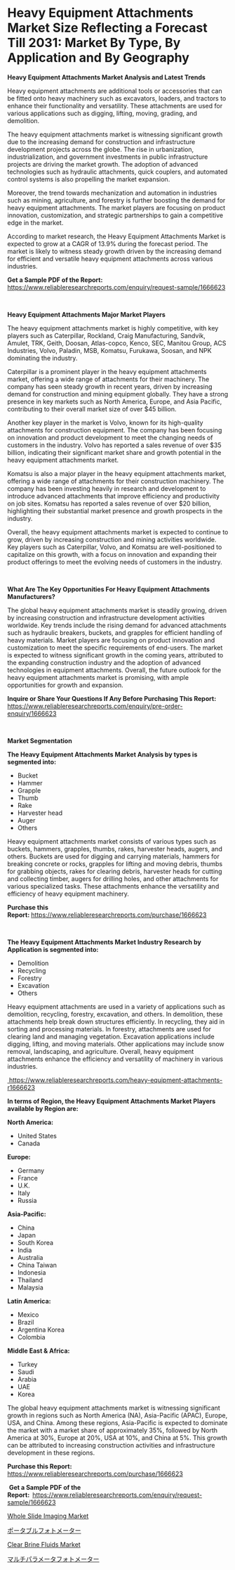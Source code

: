 <p><h1>Heavy Equipment Attachments Market Size Reflecting a Forecast Till 2031: Market By Type, By Application and By Geography</h1></p><p><strong>Heavy Equipment Attachments Market Analysis and Latest Trends</strong></p>
<p><p>Heavy equipment attachments are additional tools or accessories that can be fitted onto heavy machinery such as excavators, loaders, and tractors to enhance their functionality and versatility. These attachments are used for various applications such as digging, lifting, moving, grading, and demolition.</p><p>The heavy equipment attachments market is witnessing significant growth due to the increasing demand for construction and infrastructure development projects across the globe. The rise in urbanization, industrialization, and government investments in public infrastructure projects are driving the market growth. The adoption of advanced technologies such as hydraulic attachments, quick couplers, and automated control systems is also propelling the market expansion.</p><p>Moreover, the trend towards mechanization and automation in industries such as mining, agriculture, and forestry is further boosting the demand for heavy equipment attachments. The market players are focusing on product innovation, customization, and strategic partnerships to gain a competitive edge in the market.</p><p>According to market research, the Heavy Equipment Attachments Market is expected to grow at a CAGR of 13.9% during the forecast period. The market is likely to witness steady growth driven by the increasing demand for efficient and versatile heavy equipment attachments across various industries.</p></p>
<p><strong>Get a Sample PDF of the Report:&nbsp;</strong> <a href="https://www.reliableresearchreports.com/enquiry/request-sample/1666623">https://www.reliableresearchreports.com/enquiry/request-sample/1666623</a></p>
<p>&nbsp;</p>
<p><strong>Heavy Equipment Attachments Major Market Players</strong></p>
<p><p>The heavy equipment attachments market is highly competitive, with key players such as Caterpillar, Rockland, Craig Manufacturing, Sandvik, Amulet, TRK, Geith, Doosan, Atlas-copco, Kenco, SEC, Manitou Group, ACS Industries, Volvo, Paladin, MSB, Komatsu, Furukawa, Soosan, and NPK dominating the industry. </p><p>Caterpillar is a prominent player in the heavy equipment attachments market, offering a wide range of attachments for their machinery. The company has seen steady growth in recent years, driven by increasing demand for construction and mining equipment globally. They have a strong presence in key markets such as North America, Europe, and Asia Pacific, contributing to their overall market size of over $45 billion.</p><p>Another key player in the market is Volvo, known for its high-quality attachments for construction equipment. The company has been focusing on innovation and product development to meet the changing needs of customers in the industry. Volvo has reported a sales revenue of over $35 billion, indicating their significant market share and growth potential in the heavy equipment attachments market.</p><p>Komatsu is also a major player in the heavy equipment attachments market, offering a wide range of attachments for their construction machinery. The company has been investing heavily in research and development to introduce advanced attachments that improve efficiency and productivity on job sites. Komatsu has reported a sales revenue of over $20 billion, highlighting their substantial market presence and growth prospects in the industry.</p><p>Overall, the heavy equipment attachments market is expected to continue to grow, driven by increasing construction and mining activities worldwide. Key players such as Caterpillar, Volvo, and Komatsu are well-positioned to capitalize on this growth, with a focus on innovation and expanding their product offerings to meet the evolving needs of customers in the industry.</p></p>
<p>&nbsp;</p>
<p><strong>What Are The Key Opportunities For Heavy Equipment Attachments Manufacturers?</strong></p>
<p><p>The global heavy equipment attachments market is steadily growing, driven by increasing construction and infrastructure development activities worldwide. Key trends include the rising demand for advanced attachments such as hydraulic breakers, buckets, and grapples for efficient handling of heavy materials. Market players are focusing on product innovation and customization to meet the specific requirements of end-users. The market is expected to witness significant growth in the coming years, attributed to the expanding construction industry and the adoption of advanced technologies in equipment attachments. Overall, the future outlook for the heavy equipment attachments market is promising, with ample opportunities for growth and expansion.</p></p>
<p><strong>Inquire or Share Your Questions If Any Before Purchasing This Report:</strong> <a href="https://www.reliableresearchreports.com/enquiry/pre-order-enquiry/1666623">https://www.reliableresearchreports.com/enquiry/pre-order-enquiry/1666623</a></p>
<p>&nbsp;</p>
<p><strong>Market Segmentation</strong></p>
<p><strong>The Heavy Equipment Attachments Market Analysis by types is segmented into:</strong></p>
<p><ul><li>Bucket</li><li>Hammer</li><li>Grapple</li><li>Thumb</li><li>Rake</li><li>Harvester head</li><li>Auger</li><li>Others</li></ul></p>
<p><p>Heavy equipment attachments market consists of various types such as buckets, hammers, grapples, thumbs, rakes, harvester heads, augers, and others. Buckets are used for digging and carrying materials, hammers for breaking concrete or rocks, grapples for lifting and moving debris, thumbs for grabbing objects, rakes for clearing debris, harvester heads for cutting and collecting timber, augers for drilling holes, and other attachments for various specialized tasks. These attachments enhance the versatility and efficiency of heavy equipment machinery.</p></p>
<p><strong>Purchase this Report:&nbsp;</strong><a href="https://www.reliableresearchreports.com/purchase/1666623">https://www.reliableresearchreports.com/purchase/1666623</a></p>
<p>&nbsp;</p>
<p><strong>The Heavy Equipment Attachments Market Industry Research by Application is segmented into:</strong></p>
<p><ul><li>Demolition</li><li>Recycling</li><li>Forestry</li><li>Excavation</li><li>Others</li></ul></p>
<p><p>Heavy equipment attachments are used in a variety of applications such as demolition, recycling, forestry, excavation, and others. In demolition, these attachments help break down structures efficiently. In recycling, they aid in sorting and processing materials. In forestry, attachments are used for clearing land and managing vegetation. Excavation applications include digging, lifting, and moving materials. Other applications may include snow removal, landscaping, and agriculture. Overall, heavy equipment attachments enhance the efficiency and versatility of machinery in various industries.</p></p>
<p><a href="https://www.reliableresearchreports.com/heavy-equipment-attachments-r1666623">&nbsp;https://www.reliableresearchreports.com/heavy-equipment-attachments-r1666623</a></p>
<p><strong>In terms of Region, the Heavy Equipment Attachments Market Players available by Region are:</strong></p>
<p>
    <p> <strong> North America: </strong>
        <ul>
            <li>United States</li>
            <li>Canada</li>
        </ul>
        </p> 
    <p> <strong> Europe: </strong>
        <ul>
            <li>Germany</li>
            <li>France</li>
            <li>U.K.</li>
            <li>Italy</li>
            <li>Russia</li>
        </ul>
        </p> 
    <p> <strong> Asia-Pacific: </strong>
        <ul>
            <li>China</li>
            <li>Japan</li>
            <li>South Korea</li>
            <li>India</li>
            <li>Australia</li>
            <li>China Taiwan</li>
            <li>Indonesia</li>
            <li>Thailand</li>
            <li>Malaysia</li>
        </ul>
        </p> 
    <p> <strong> Latin America: </strong>
        <ul>
            <li>Mexico</li>
            <li>Brazil</li>
            <li>Argentina Korea</li>
            <li>Colombia</li>
        </ul>
        </p> 
    <p> <strong> Middle East & Africa: </strong>
        <ul>
            <li>Turkey</li>
            <li>Saudi</li>
            <li>Arabia</li>
            <li>UAE</li>
            <li>Korea</li>
        </ul>
    </p>
    </p>
<p><p>The global heavy equipment attachments market is witnessing significant growth in regions such as North America (NA), Asia-Pacific (APAC), Europe, USA, and China. Among these regions, Asia-Pacific is expected to dominate the market with a market share of approximately 35%, followed by North America at 30%, Europe at 20%, USA at 10%, and China at 5%. This growth can be attributed to increasing construction activities and infrastructure development in these regions.</p></p>
<p><strong>Purchase this Report: </strong><a href="https://www.reliableresearchreports.com/purchase/1666623">https://www.reliableresearchreports.com/purchase/1666623</a></p>
<p>&nbsp;<strong>Get a Sample PDF of the Report:&nbsp;&nbsp;</strong><a href="https://www.reliableresearchreports.com/enquiry/request-sample/1666623">https://www.reliableresearchreports.com/enquiry/request-sample/1666623</a></p>
<p><strong></strong></p>
<p><p><a href="https://www.linkedin.com/pulse/whole-slide-imaging-market-size-outlook-forecast-2024-2031-z9r6f">Whole Slide Imaging Market</a></p><p><a href="https://github.com/RaeJenkins1952/Market-Research-Report-List-1/blob/main/737501853290.md">ポータブルフォトメーター</a></p><p><a href="https://www.linkedin.com/pulse/clear-brine-fluids-market-size-cagr-trends-2024-2030-smpae">Clear Brine Fluids Market</a></p><p><a href="https://github.com/andrade7361/Market-Research-Report-List-1/blob/main/472679753289.md">マルチパラメータフォトメーター</a></p></p>